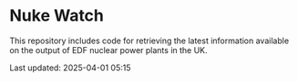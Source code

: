 # Nuke Watch

This repository includes code for retrieving the latest information available on the output of EDF nuclear power plants in the UK.

Last updated: 2025-04-01 05:15